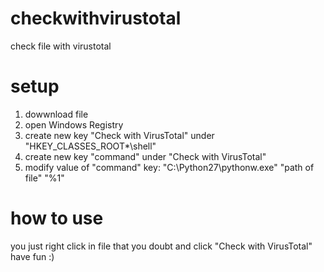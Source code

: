 # checkwithvirustotal
check file with virustotal

# setup
1. dowwnload file
2. open Windows Registry
3. create new key "Check with VirusTotal" under "HKEY_CLASSES_ROOT\*\shell\"
4. create new key "command" under "Check with VirusTotal"
5. modify value of "command" key: "C:\\Python27\\pythonw.exe" "path of file" "%1"

# how to use
you just right click in file that you doubt and click "Check with VirusTotal"
have fun :)


